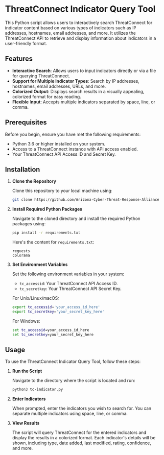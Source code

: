 # ThreatConnect Indicator Query Tool

This Python script allows users to interactively search ThreatConnect for indicator content based on various types of indicators such as IP addresses, hostnames, email addresses, and more. It utilizes the ThreatConnect API to retrieve and display information about indicators in a user-friendly format.

## Features

- **Interactive Search**: Allows users to input indicators directly or via a file for querying ThreatConnect.
- **Support for Multiple Indicator Types**: Search by IP addresses, hostnames, email addresses, URLs, and more.
- **Colorized Output**: Displays search results in a visually appealing, colorized format for easy reading.
- **Flexible Input**: Accepts multiple indicators separated by space, line, or comma.

## Prerequisites

Before you begin, ensure you have met the following requirements:

- Python 3.6 or higher installed on your system.
- Access to a ThreatConnect instance with API access enabled.
- Your ThreatConnect API Access ID and Secret Key.

## Installation

1. **Clone the Repository**

   Clone this repository to your local machine using:

   ```sh
   git clone https://github.com/Arizona-Cyber-Threat-Response-Alliance/threatconnect-cli.git
   ```

2. **Install Required Python Packages**

   Navigate to the cloned directory and install the required Python packages using:

   ```sh
   pip install -r requirements.txt
   ```

   Here's the content for `requirements.txt`:

   ```
   requests
   colorama
   ```

3. **Set Environment Variables**

   Set the following environment variables in your system:

   - `tc_accessid`: Your ThreatConnect API Access ID.
   - `tc_secretkey`: Your ThreatConnect API Secret Key.

   For Unix/Linux/macOS:

   ```sh
   export tc_accessid='your_access_id_here'
   export tc_secretkey='your_secret_key_here'
   ```

   For Windows:

   ```cmd
   set tc_accessid=your_access_id_here
   set tc_secretkey=your_secret_key_here
   ```

## Usage

To use the ThreatConnect Indicator Query Tool, follow these steps:

1. **Run the Script**

   Navigate to the directory where the script is located and run:

   ```sh
   python3 tc-indicator.py
   ```

2. **Enter Indicators**

   When prompted, enter the indicators you wish to search for. You can separate multiple indicators using space, line, or comma.

3. **View Results**

   The script will query ThreatConnect for the entered indicators and display the results in a colorized format. Each indicator's details will be shown, including type, date added, last modified, rating, confidence, and more.
